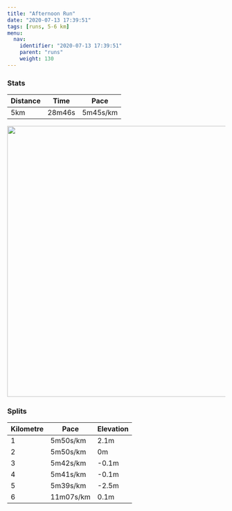 ```yaml
---
title: "Afternoon Run"
date: "2020-07-13 17:39:51"
tags: [runs, 5-6 km]
menu:
  nav:
    identifier: "2020-07-13 17:39:51"
    parent: "runs"
    weight: 130
---
```


### Stats

| Distance | Time | Pace |
|----------|------|------|
|5km|28m46s|5m45s/km|

<img src='https://maps.googleapis.com/maps/api/staticmap?maptype=terrain&path=enc:qkjeIp_yLA_@BWDGJK\OVYXUVKVq@Vc@N_@Z_@JW@OAGG[]gACW@OJDPCFFd@tA^t@Tz@Rf@FFHKL]\c@NWRqAC{@G_@g@gAOOw@c@[?c@ZEHITI\KXA^@D~A|CTz@R`@D?JKh@eAJUDi@?w@KcAOi@Sa@Ya@u@]M?e@ZMVKf@Mb@?N@P|AbDf@xAD?FGLWt@gAHa@?[EiAOs@O[o@cAg@YM?]PUVa@rA?RXt@~@bBTbARf@FFHEh@_AVq@@sACo@Ga@M]KUYYOWo@]IAIBWVOXKd@Sh@@`@lA|BVl@H^NZLPD?FGVe@DUX]FK@s@CgACYQq@OYc@i@OMc@SIAMBWPKPObAMTEPFTn@lAJf@HTZf@Tl@JNFBHGr@yAFQBmBC]Su@WYOc@KQ}@a@_@JQRCJ[xA?TBNr@xAv@`CR^D@JAhA{BDi@EcAKi@Og@[o@OSQQo@YO@]XMZGf@Oh@APDRj@dAp@|ARl@P^B@F?DEPa@TYVc@DYA[@u@?YKi@c@_AY_@WUSK[GYLMNWhAMZ?^Tl@dAxBh@rAFFTq@f@{@Fe@EyBSy@e@q@_@Ya@O[FIDIJM^Aj@I`ABLz@bBj@~ATh@Tw@r@gABW?y@IiAUo@u@aA]OGIICI@a@XITOr@Md@@d@h@~@z@dBNl@P\BBDETg@d@i@JSBc@CmAEg@Sq@We@[c@MIWKWKK@ONQHITSfAMNMAKV@R\t@J\PXB^Mb@a@v@{@xAURAPFl@aA`BKTUTENBZ&key=AIzaSyBPVQ_iynBzLujdhfLzy8Z-5zczbktE55k&size=800x800&scale=2&markers=color:yellow|label:S|53.47017,-2.26313&markers=color:green|label:F|53.470119999999966,-2.2637900000000046' width='625' />

### Splits

| Kilometre | Pace | Elevation |
|------|------|-----------|
|1|5m50s/km|2.1m|
|2|5m50s/km|0m|
|3|5m42s/km|-0.1m|
|4|5m41s/km|-0.1m|
|5|5m39s/km|-2.5m|
|6|11m07s/km|0.1m|
